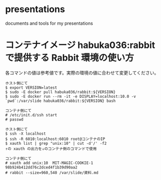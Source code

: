 # presentations
documents and tools for my presentations

# コンテナイメージ habuka036:rabbit で提供する Rabbit 環境の使い方

各コマンドの値は参考値です。実際の環境の値に合わせて変更してください。

```
ホスト側にて
$ export VERSION=latest
$ sudo -E docker pull habuka036/rabbit:${VERSION}
$ sudo -E docker run --rm -it -e DISPLAY=localhost:10.0 -v `pwd`:/var/slide habuka036/rabbit:${VERSION} bash

コンテナ側にて
# /etc/init.d/ssh start
# passwd

ホスト側にて
$ ssh -X localhost
$ ssh -R 6010:localhost:6010 root@コンテナのIP
$ xauth list | grep "unix:10" | cut -d'/' -f2
↑の xauth の出力を↓のコンテナ側のコマンドで使用

コンテナ側にて
# xauth add unix:10  MIT-MAGIC-COOKIE-1  98b924b412dd76c2dced4f1b39d90aa2
# rabbit --size=960,540 /var/slide/資料.md
```

